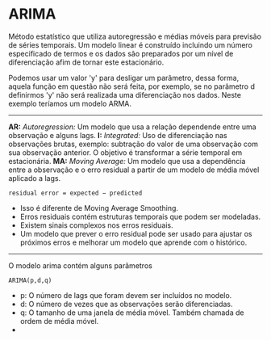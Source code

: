 # **ARIMA**

Método estatístico que utiliza autoregressão e médias móveis para previsão de séries temporais. Um modelo linear é construído incluindo um número especificado de termos e os dados são preparados por um nível de diferenciação afim de tornar este estacionário.

Podemos usar um valor 'y' para desligar um parâmetro, dessa forma, aquela função em questão não será feita, por exemplo, se no parâmetro d definirmos 'y' não será realizada uma diferenciação nos dados. Neste exemplo teríamos um modelo ARMA.

***

**AR:** _Autoregression:_ Um modelo que usa a relação dependende entre uma observação e alguns lags.
**I:** _Integrated:_ Uso de diferenciação nas observações brutas, exemplo: subtração do valor de uma observação com sua observação anterior. O objetivo é transformar a série temporal em estacionária.
**MA:** _Moving Average:_ Um modelo que usa a dependência entre a observação e o erro residual a partir de um modelo de média móvel aplicado a lags.

```
residual error = expected − predicted
```

* Isso é diferente de Moving Average Smoothing.
* Erros residuais contém estruturas temporais que podem ser modeladas.
* Existem sinais complexos nos erros residuais.
* Um modelo que prever o erro residual pode ser usado para ajustar os próximos erros e melhorar um modelo que aprende com o histórico.

***

O modelo arima contém alguns parâmetros
```
ARIMA(p,d,q)
```
* p: O número de lags que foram devem ser incluídos no modelo.
* d: O número de vezes que as observações serão diferenciadas.
* q: O tamanho de uma janela de média móvel. Também chamada de ordem de média móvel.
* 